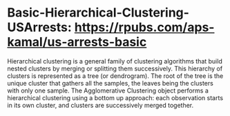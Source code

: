 # Basic-Hierarchical-Clustering-USArrests: https://rpubs.com/aps-kamal/us-arrests-basic
 Hierarchical clustering is a general family of clustering algorithms that build nested clusters by merging or splitting them successively. This hierarchy of clusters is represented as a tree (or dendrogram). The root of the tree is the unique cluster that gathers all the samples, the leaves being the clusters with only one sample. The Agglomerative Clustering object performs a hierarchical clustering using a bottom up approach: each observation starts in its own cluster, and clusters are successively merged together.
